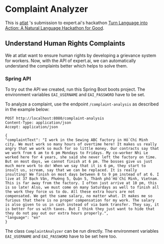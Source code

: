 # Complaint Analyzer

This is [atlat](https://atlat.de/) 's submission to expert.ai's hackathon [Turn Language into Action: A Natural Language
Hackathon for Good](https://expertai-nlapi-092022.devpost.com/).

## Understand Human Rights Complaints

We at atlat want to ensure human rights by developing a grievance system for workers. Now, with the API of expert.ai, we can automatically understand the complaints better which helps to solve them.


### Spring API

To try out the API we created, run this Spring Boot boots project. The environment variables `EAI_USERNAME` and 
`EAI_PASSWORD` have to be set. 

To analyze a complaint, use the endpoint `/complaint-analysis` as described in the example below:
```
POST http://localhost:8080/complaint-analysis
Content-Type: application/json
Accept: application/json

{
"complaintText": "I work in the Sewing ABC factory in Hồ Chí Minh city. We must work so many hours of overtime here! It makes us really angry that we work so much for so little money. Our contracts say that we work from 6 am to 6 pm Mondays to Fridays. My co-worker Nhi Le worked here for 4 years, she said she never left the factory on time. But on most days, we cannot finish at 6 pm. The bosses give us just much more work to do! When we say that it is 6 pm, they start to insult us, scream, say that we can be replaced. It is really insulting! We finish on most days between 8 to 9 pm instead of at 6. I live at 37 Bạch Vân, Phường 5, Quận 5, Thành phố Hồ Chí Minh, Vietnam. This is far away from the factory. I often just arrive at 10 pm, this is so late! Also, we must come on many Saturdays as well to finish all the work they force us to do. All these extra hours are not compensated. We get the same salary, no matter what. It makes me so furious that there is no proper compensation for my work. The salary is also given to us in cash instead of via bank transfer. They say, it is better for us with taxes. But I think they just want to hide that they do not pay out our extra hours properly.",
"language": "en"
}
```

The class `ComplaintAnalyzer` can be run directly. The environment variables `EAI_USERNAME` and
`EAI_PASSWORD` have to be set here too.
